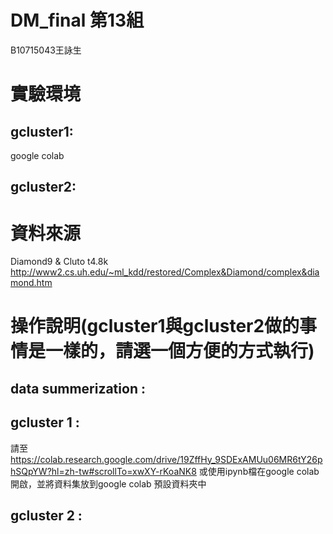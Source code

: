 # DM_final 第13組
B10715043王詠生
# 實驗環境
## gcluster1:
google colab
## gcluster2:

# 資料來源
Diamond9 & Cluto t4.8k
http://www2.cs.uh.edu/~ml_kdd/restored/Complex&Diamond/complex&diamond.htm

# 操作說明(gcluster1與gcluster2做的事情是一樣的，請選一個方便的方式執行)
## data summerization :

## gcluster 1 :
請至 https://colab.research.google.com/drive/19ZffHy_9SDExAMUu06MR6tY26phSQpYW?hl=zh-tw#scrollTo=xwXY-rKoaNK8 或使用ipynb檔在google colab開啟，並將資料集放到google colab 預設資料夾中
## gcluster 2 :
